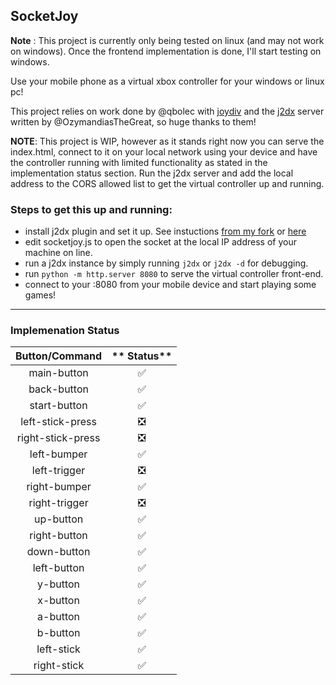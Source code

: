 ## SocketJoy

**Note** : This project is currently only being tested on linux (and may not work on windows). Once the frontend implementation is done, I'll start testing on windows.

Use your mobile phone as a virtual xbox controller for your windows or linux pc!

This project relies on work done by @qbolec with [joydiv](https://github.com/qbolec/Joydiv) and the [j2dx](https://github.com/OzymandiasTheGreat/Joy2DroidX-server/) server written by @OzymandiasTheGreat, so huge thanks to them!


**NOTE**: This project is WIP, however as it stands right now you can serve the index.html, connect to it on your local network using your device and have the controller running with limited functionality as stated in the implementation status section. Run the j2dx server and add the local address to the CORS allowed list to get the virtual controller up and running.

### Steps to get this up and running:

* install j2dx plugin and set it up. See instuctions [from my fork](https://github.com/harsh2204/Joy2DroidX-server) or  [here](https://github.com/OzymandiasTheGreat/Joy2DroidX-server/#installation)
* edit socketjoy.js to open the socket at the local IP address of your machine on line.
* run a j2dx instance by simply running `j2dx` or `j2dx -d` for debugging.
* run `python -m http.server 8080` to serve the virtual controller front-end.
* connect to your <local-ip-of-host>:8080 from your mobile device and start playing some games!

--- 

### Implemenation Status

**Button/Command**|** Status**
:-----:|:-----:
main-button|✅
back-button|✅
start-button|✅
left-stick-press|❎
right-stick-press|❎
left-bumper|✅
left-trigger|❎
right-bumper|✅
right-trigger|❎
up-button|✅
right-button|✅
down-button|✅
left-button|✅
y-button|✅
x-button|✅
a-button|✅
b-button|✅
left-stick|✅
right-stick|✅
